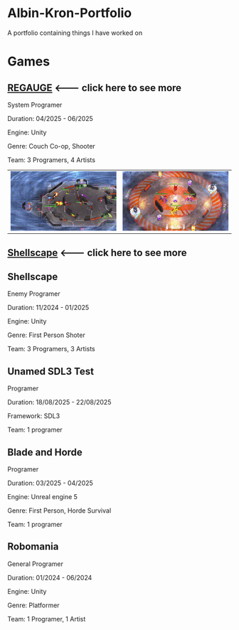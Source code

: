 # Albin-Kron-Portfolio
A portfolio containing things I have worked on
# Games
## [REGAUGE](https://github.com/Alkr04/Albin-Kron-Portfolio/blob/main/REGAUGE/READEME.md) <--- click here to see more
System Programer

Duration: 04/2025 - 06/2025

Engine: Unity

Genre: Couch Co-op, Shooter

Team: 3 Programers, 4 Artists

<table>
  <tr>
    <td><img src="REGAUGE/Gifs/4PlayerGameplay.gif" /></td>
    <td><img src="REGAUGE/Gifs/SpinnyPlate.gif" /></td>
  </tr>
</table>

## [Shellscape](https://github.com/Alkr04/Albin-Kron-Portfolio/blob/main/REGAUGE/READEME.md) <--- click here to see more
## Shellscape
Enemy Programer

Duration: 11/2024 - 01/2025

Engine: Unity

Genre: First Person Shoter

Team: 3 Programers, 3 Artists

## Unamed SDL3 Test
Programer

Duration: 18/08/2025 - 22/08/2025

Framework: SDL3

Team: 1 programer

## Blade and Horde
Programer

Duration: 03/2025 - 04/2025

Engine: Unreal engine 5

Genre: First Person, Horde Survival

Team: 1 programer

## Robomania
General Programer

Duration: 01/2024 - 06/2024

Engine: Unity

Genre: Platformer

Team: 1 Programer, 1 Artist
